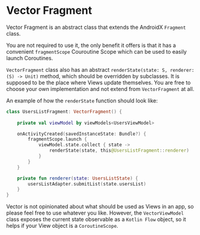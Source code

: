 # Vector Fragment

Vector Fragment is an abstract class that extends the AndroidX `Fragment` class.

You are not required to use it, the only benefit it offers is that it has a convenient `fragmentScope` Couroutine Scope which can be used to easily launch Coroutines.

`VectorFragment` class also has an abstract `renderState(state: S, renderer: (S) -> Unit)` method, which should be overridden by subclasses. It is supposed to be the place where Views update themselves. You are free to choose your own implementation and not extend from `VectorFragment` at all.

An example of how the `renderState` function should look like:

```kotlin
class UsersListFragment: VectorFragment() {
    
    private val viewModel by viewModels<UsersViewModel>

    onActivityCreated(savedInstanceState: Bundle?) {
        fragmentScope.launch {
            viewModel.state.collect { state -> 
                renderState(state, this@UsersListFragment::renderer)
            }
        }
    }

    private fun renderer(state: UsersListState) {        
        usersListAdapter.submitList(state.usersList)
    }
}
```

Vector is not opinionated about what should be used as Views in an app, so please feel free to use whatever you like.
However, the `VectorViewModel` class exposes the current state observable as a `Kotlin Flow` object, so it helps if your View object is a `CoroutineScope`.